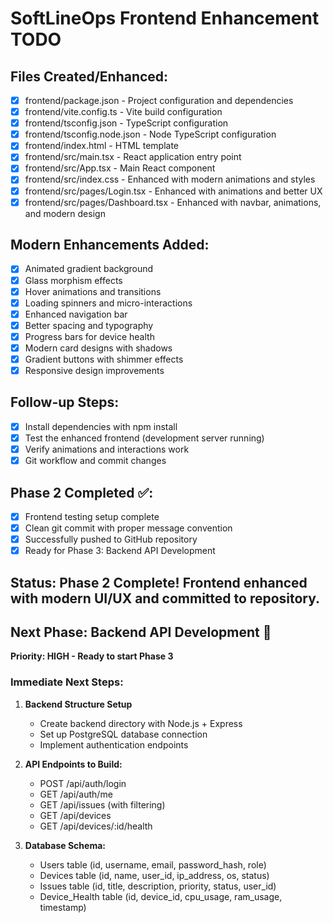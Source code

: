 # SoftLineOps Frontend Enhancement TODO

## Files Created/Enhanced:
- [x] frontend/package.json - Project configuration and dependencies
- [x] frontend/vite.config.ts - Vite build configuration
- [x] frontend/tsconfig.json - TypeScript configuration
- [x] frontend/tsconfig.node.json - Node TypeScript configuration
- [x] frontend/index.html - HTML template
- [x] frontend/src/main.tsx - React application entry point
- [x] frontend/src/App.tsx - Main React component
- [x] frontend/src/index.css - Enhanced with modern animations and styles
- [x] frontend/src/pages/Login.tsx - Enhanced with animations and better UX
- [x] frontend/src/pages/Dashboard.tsx - Enhanced with navbar, animations, and modern design

## Modern Enhancements Added:
- [x] Animated gradient background
- [x] Glass morphism effects
- [x] Hover animations and transitions
- [x] Loading spinners and micro-interactions
- [x] Enhanced navigation bar
- [x] Better spacing and typography
- [x] Progress bars for device health
- [x] Modern card designs with shadows
- [x] Gradient buttons with shimmer effects
- [x] Responsive design improvements

## Follow-up Steps:
- [x] Install dependencies with npm install
- [x] Test the enhanced frontend (development server running)
- [x] Verify animations and interactions work
- [x] Git workflow and commit changes

## Phase 2 Completed ✅:
- [x] Frontend testing setup complete
- [x] Clean git commit with proper message convention
- [x] Successfully pushed to GitHub repository
- [x] Ready for Phase 3: Backend API Development

## Status: Phase 2 Complete! Frontend enhanced with modern UI/UX and committed to repository.

## Next Phase: Backend API Development 🎯
**Priority: HIGH - Ready to start Phase 3**

### Immediate Next Steps:
1. **Backend Structure Setup**
   - Create backend directory with Node.js + Express
   - Set up PostgreSQL database connection
   - Implement authentication endpoints

2. **API Endpoints to Build:**
   - POST /api/auth/login
   - GET /api/auth/me
   - GET /api/issues (with filtering)
   - GET /api/devices
   - GET /api/devices/:id/health

3. **Database Schema:**
   - Users table (id, username, email, password_hash, role)
   - Devices table (id, name, user_id, ip_address, os, status)
   - Issues table (id, title, description, priority, status, user_id)
   - Device_Health table (id, device_id, cpu_usage, ram_usage, timestamp)
